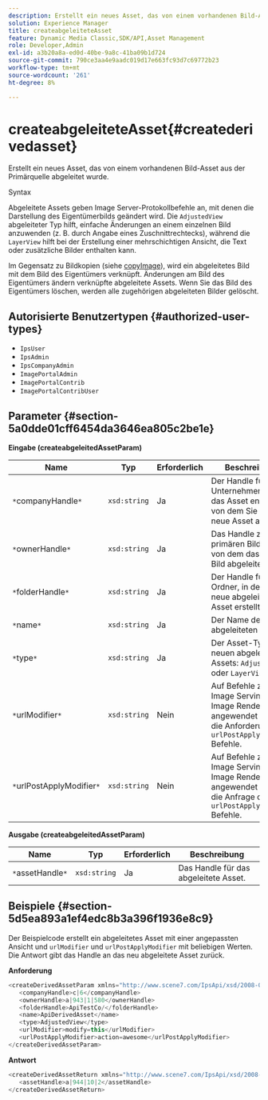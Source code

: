 ```yaml
---
description: Erstellt ein neues Asset, das von einem vorhandenen Bild-Asset aus der Primärquelle abgeleitet wurde.
solution: Experience Manager
title: createabgeleiteteAsset
feature: Dynamic Media Classic,SDK/API,Asset Management
role: Developer,Admin
exl-id: a3b20a8a-ed0d-40be-9a8c-41ba09b1d724
source-git-commit: 790ce3aa4e9aadc019d17e663fc93d7c69772b23
workflow-type: tm+mt
source-wordcount: '261'
ht-degree: 8%

---
```


# createabgeleiteteAsset{#createderivedasset}

Erstellt ein neues Asset, das von einem vorhandenen Bild-Asset aus der Primärquelle abgeleitet wurde.

Syntax

<!--<a id="section_FE43FF204ED644C2AC901AF45982E942"></a>-->

Abgeleitete Assets geben Image Server-Protokollbefehle an, mit denen die Darstellung des Eigentümerbilds geändert wird. Die `AdjustedView` abgeleiteter Typ hilft, einfache Änderungen an einem einzelnen Bild anzuwenden (z. B. durch Angabe eines Zuschnittrechtecks), während die `LayerView` hilft bei der Erstellung einer mehrschichtigen Ansicht, die Text oder zusätzliche Bilder enthalten kann.

Im Gegensatz zu Bildkopien (siehe [copyImage](../../../operations/c-operations-intro/c-methods/r-copy-image.md#reference-0785131e690b4ad08be69172023f35d0)), wird ein abgeleitetes Bild mit dem Bild des Eigentümers verknüpft. Änderungen am Bild des Eigentümers ändern verknüpfte abgeleitete Assets. Wenn Sie das Bild des Eigentümers löschen, werden alle zugehörigen abgeleiteten Bilder gelöscht.

## Autorisierte Benutzertypen {#authorized-user-types}

* `IpsUser`
* `IpsAdmin`
* `IpsCompanyAdmin`
* `ImagePortalAdmin`
* `ImagePortalContrib`
* `ImagePortalContribUser`

## Parameter {#section-5a0dde01cff6454da3646ea805c2be1e}

**Eingabe (createabgeleitedAssetParam)**

| Name | Typ | Erforderlich | Beschreibung |
|---|---|---|---|
| `*`companyHandle`*` | `xsd:string` | Ja | Der Handle für das Unternehmen, das das Asset enthält, von dem Sie das neue Asset ableiten. |
| `*`ownerHandle`*` | `xsd:string` | Ja | Das Handle zum primären Bild-Asset, von dem das neue Bild abgeleitet wird. |
| `*`folderHandle`*` | `xsd:string` | Ja | Der Handle für den Ordner, in dem das neue abgeleitete Asset erstellt wird. |
| `*`name`*` | `xsd:string` | Ja | Der Name des abgeleiteten Assets. |
| `*`type`*` | `xsd:string` | Ja | Der Asset-Typ des neuen abgeleiteten Assets: `AdjustedView` oder `LayerView`. |
| `*`urlModifier`*` | `xsd:string` | Nein | Auf Befehle zum Image Serving oder Image Rendering angewendet *before* die Anforderung oder `urlPostApplyModifier` Befehle. |
| `*`urlPostApplyModifier`*` | `xsd:string` | Nein | Auf Befehle zum Image Serving oder Image Rendering angewendet *after* auf die Anfrage oder `urlPostApplyModifier` Befehle. |

**Ausgabe (createabgeleitedAssetParam)**

| Name | Typ | Erforderlich | Beschreibung |
|---|---|---|---|
| `*`assetHandle`*` | `xsd:string` | Ja | Das Handle für das abgeleitete Asset. |

## Beispiele {#section-5d5ea893a1ef4edc8b3a396f1936e8c9}

Der Beispielcode erstellt ein abgeleitetes Asset mit einer angepassten Ansicht und `urlModifier` und `urlPostApplyModifier` mit beliebigen Werten. Die Antwort gibt das Handle an das neu abgeleitete Asset zurück.

**Anforderung**

```java
<createDerivedAssetParam xmlns="http://www.scene7.com/IpsApi/xsd/2008-01-15">
   <companyHandle>c|6</companyHandle>
   <ownerHandle>a|943|1|580</ownerHandle>
   <folderHandle>ApiTestCo/</folderHandle>
   <name>ApiDerivedAsset</name>
   <type>AdjustedView</type>
   <urlModifier>modify=this</urlModifier>
   <urlPostApplyModifier>action=awesome</urlPostApplyModifier>
</createDerivedAssetParam>
```

**Antwort**

```java
<createDerivedAssetReturn xmlns="http://www.scene7.com/IpsApi/xsd/2008-01-15">
   <assetHandle>a|944|10|2</assetHandle>
</createDerivedAssetReturn>
```
